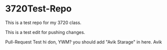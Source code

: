 # 3720Test-Repo
This is a test repo for my 3720 class. 


This is a test edit for pushing changes. 


Pull-Request Test
hi don, YWM? you should add "Avik Starage" in here.
Avik


